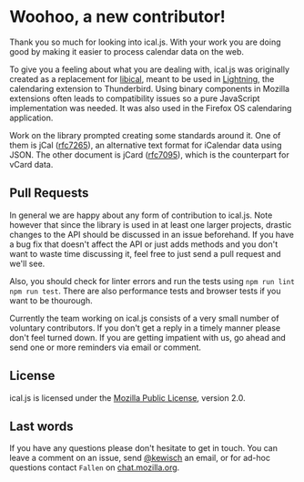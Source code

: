 Woohoo, a new contributor!
==========================
Thank you so much for looking into ical.js. With your work you are doing good by making it easier to
process calendar data on the web.

To give you a feeling about what you are dealing with, ical.js was originally created as a
replacement for [libical], meant to be used in [Lightning], the calendaring extension to
Thunderbird. Using binary components in Mozilla extensions often leads to compatibility issues so a
pure JavaScript implementation was needed. It was also used in the Firefox OS calendaring
application.

Work on the library prompted creating some standards around it. One of them is jCal ([rfc7265]), an
alternative text format for iCalendar data using JSON. The other document is jCard ([rfc7095]),
which is the counterpart for vCard data.

Pull Requests
-------------
In general we are happy about any form of contribution to ical.js. Note however that since the
library is used in at least one larger projects, drastic changes to the API should be discussed in
an issue beforehand. If you have a bug fix that doesn't affect the API or just adds methods and you
don't want to waste time discussing it, feel free to just send a pull request and we'll see.

Also, you should check for linter errors and run the tests using `npm run lint` `npm run test`.
There are also performance tests and browser tests if you want to be thourough.

Currently the team working on ical.js consists of a very small number of voluntary contributors. If
you don't get a reply in a timely manner please don't feel turned down. If you are getting impatient
with us, go ahead and send one or more reminders via email or comment.

License
-------
ical.js is licensed under the [Mozilla Public License], version 2.0.

Last words
----------
If you have any questions please don't hesitate to get in touch. You can leave a comment on an
issue, send [@kewisch] an email, or for ad-hoc questions contact `Fallen` on [chat.mozilla.org].

[libical]: https://github.com/libical/libical/
[Lightning]: http://www.mozilla.org/projects/calendar/
[rfc7095]: https://tools.ietf.org/html/rfc7095
[rfc7265]: https://tools.ietf.org/html/rfc7265
[running tests]: https://github.com/mozilla-comm/ical.js/wiki/Running-Tests
[chat.mozilla.org]: https://chat.mozilla.org/
[@kewisch]: https://github.com/kewisch/
[Mozilla Public License]: https://www.mozilla.org/MPL/2.0/
